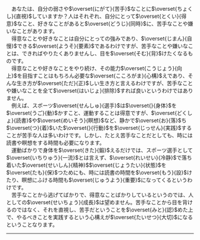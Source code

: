 &emsp;あなたは、自分の弱さや$\overset{にがて}{苦手}$なことに$\overset{ちょくし}{直視}$していますか？人はそれぞれ、自分にとって$\overset{とくい}{得意}$なこと、好きなことがあると$\overset{どうじ}{同時}$に、苦手なことや嫌いなことがあります。<br>&emsp;得意なことや好きなことは自分にとっての強みであり、$\overset{じまん}{自慢}$できる$\overset{ようそ}{要素}$であるわけですが、苦手なことや嫌いなことは、できればやりたくありませんし、目を$\overset{そむ}{背}$けたくなるものです。<br>&emsp;得意なことや好きなことをやり続け、その能力$\overset{こうじょう}{向上}$を目指すことはもちろん必要な$\overset{こころがま}{心構}$えであり、そんな生き方が$\overset{ただ}{正}$しい生き方と言えるわけですが、苦手なことや嫌いなことを全て$\overset{はいじょ}{排除}$すれば良いというわけではありません。<br>&emsp;例えば、スポーツ$\overset{せんしゅ}{選手}$は$\overset{}{身体}$を$\overset{うご}{動}$かすこと、運動することは得意ですが、$\overset{どくしょ}{読書}$や$\overset{めいそう}{瞑想}$など、静かで$\overset{お}{落}$ち$\overset{つ}{着}$いた$\overset{}{行動}$を$\overset{じっせん}{実践}$することが苦手な人は多いわけです。しかし、たとえ苦手なことだとしても、時には読書や瞑想をする時間も必要になります。<br>&emsp;運動ばかりで身体を$\overset{きた}{鍛}$えるだけでは、スポーツ選手として$\overset{いちりゅう}{一流}$とは言えず、$\overset{れいせい}{冷静}$で落ち着いた$\overset{せいしん}{精神}$$\overset{じょうたい}{状態}$を$\overset{たも}{保}$つためにも、時には読書の時間を$\overset{もう}{設}$けたり、瞑想にふける時間も$\overset{じゅうよう}{重要}$になってくるというわけです。<br>&emsp;苦手なことから逃げてばかりで、得意なことばかりしているというのでは、人としての$\overset{せいちょう}{成長}$は望めません。苦手なことから目を背けるのではなく、それを直視し、苦手だということを$\overset{みと}{認}$めた上で、やるべきことを実践するという心構えが$\overset{たいせつ}{大切}$になるということなります。

---


